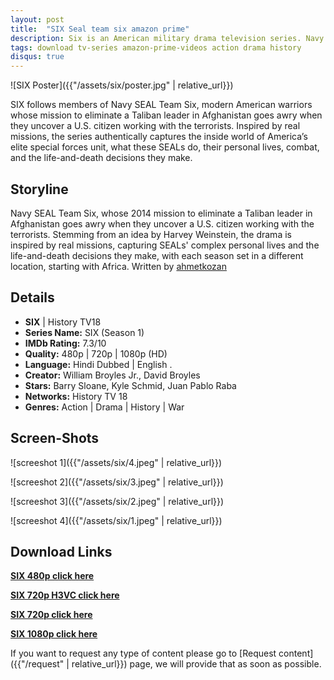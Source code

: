 ```yaml
---
layout: post
title:  "SIX Seal team six amazon prime"
description: Six is an American military drama television series. Navy SEAL Team Six attempt to eliminate a Taliban leader in Afghanistan when they discover an American citizen working with the enemy. 
tags: download tv-series amazon-prime-videos action drama history
disqus: true
---
```


![SIX Poster]({{"/assets/six/poster.jpg" | relative_url}})

SIX follows members of Navy SEAL Team Six, modern American warriors whose mission to eliminate a Taliban leader in Afghanistan goes awry when they uncover a U.S. citizen working with the terrorists. Inspired by real missions, the series authentically captures the inside world of America’s elite special forces unit, what these SEALs do, their personal lives, combat, and the life-and-death decisions they make.

## Storyline

Navy SEAL Team Six, whose 2014 mission to eliminate a Taliban leader in Afghanistan goes awry when they uncover a U.S. citizen working with the terrorists. Stemming from an idea by Harvey Weinstein, the drama is inspired by real missions, capturing SEALs' complex personal lives and the life-and-death decisions they make, with each season set in a different location, starting with Africa. Written by <a href="https://www.imdb.com/search/title/?plot_author=ahmetkozan&view=simple&sort=alpha&ref_=tt_stry_pl" target="_blank">ahmetkozan</a>

## Details

* **SIX** \| History TV18
* **Series Name:** SIX (Season 1)
* **IMDb Rating:** 7.3/10
* **Quality:** 480p \| 720p \| 1080p (HD)
* **Language:** Hindi Dubbed \| English .
* **Creator:** William Broyles Jr., David Broyles
* **Stars:** Barry Sloane, Kyle Schmid, Juan Pablo Raba
* **Networks:** History TV 18
* **Genres:** Action  \| Drama \| History \| War

## Screen-Shots

![screeshot 1]({{"/assets/six/4.jpeg" | relative_url}})

![screeshot 2]({{"/assets/six/3.jpeg" | relative_url}})

![screeshot 3]({{"/assets/six/2.jpeg" | relative_url}})

![screeshot 4]({{"/assets/six/1.jpeg" | relative_url}})

## Download Links

**<a href="https://gplinks.co/SIX_s1_480p" target="_blank">SIX 480p click here</a>**<br>
<!-- **Size:** -->
**<a href="https://gplinks.co/SIX_s1_720p_hevc" target="_blank">SIX 720p H3VC click here</a>**<br>
<!-- **Size:** -->
**<a href="https://gplinks.co/SIX_s1_720p" target="_blank">SIX 720p click here</a>**<br>
<!-- **Size:** -->
**<a href="https://gplinks.co/SIX_s1_1080p" target="_blank">SIX 1080p click here</a>**<br>
<!-- **Size:** -->


If you want to request any type of content please go to [Request content]({{"/request" | relative_url}}) page, we will provide that as soon as possible.